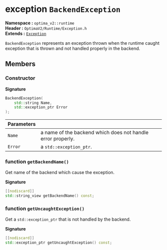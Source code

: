 exception `BackendException`
============================
__Namespace :__ `optima_v2::runtime`  
__Header :__ `OptimaV2/Runtime/Exception.h`  
__Extends :__ [`Exception`](exception.md)

`BackendException` represents an exception thrown when the runtime caught exception that is thrown and not handled properly in the backend.

## Members
### Constructor

__Signature__
``` cpp
BackendException(
    std::string Name,
    std::exception_ptr Error
);
```

| Parameters |   |
| ---------- | - |
| `Name`     | a name of the backend which does not handle error properly. |
| `Error`    | a `std::exception_ptr`. |

### function `getBackendName()`
Get name of the backend which cause the exception.

__Signature__
``` cpp
[[nodiscard]]
std::string_view getBackendName() const;
```

### function `getUncaughtException()`
Get a `std::exception_ptr` that is not handled by the backend.

__Signature__
``` cpp
[[nodiscard]]
std::exception_ptr getUncaughtException() const;
```

